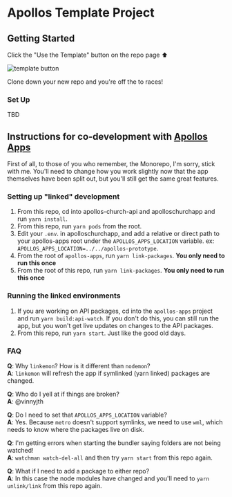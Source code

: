 # Apollos Template Project

## Getting Started

Click the "Use the Template" button on the repo page ⬆

![template button](https://files-2aze9g2bq.vercel.app)

Clone down your new repo and you're off the to races!

### Set Up

TBD

## Instructions for co-development with [Apollos Apps](https://github.com/ApollosProject/apollos-apps)

First of all, to those of you who remember, the Monorepo, I'm sorry, stick with me. You'll need to change how you work slightly now that the app themselves have been split out, but you'll still get the same great features.

### Setting up "linked" development

1. From this repo, cd into apollos-church-api and apolloschurchapp and run `yarn install`.
2. From this repo, run `yarn pods` from the root.
3. Edit your `.env`. in apolloschurchapp, and add a relative or direct path to your apollos-apps root under the `APOLLOS_APPS_LOCATION` variable. ex: `APOLLOS_APPS_LOCATION=../../apollos-prototype`.
4. From the root of `apollos-apps`, run `yarn link-packages`. **You only need to run this once**
5. From the root of this repo, run `yarn link-packages`. **You only need to run this once**

### Running the linked environments

1. If you are working on API packages, cd into the `apollos-apps` project and run `yarn build:api-watch`.
   If you don't do this, you can still run the app, but you won't get live updates on changes to the API packages.
2. From this repo, run `yarn start`. Just like the good old days.

### FAQ

**Q**: Why `linkemon`? How is it different than `nodemon`?<br>
**A**: `linkemon` will refresh the app if symlinked (yarn linked) packages are changed.

**Q**: Who do I yell at if things are broken?<br>
**A**: @vinnyjth

**Q**: Do I need to set that `APOLLOS_APPS_LOCATION` variable?<br>
**A**: Yes. Because `metro` doesn't support symlinks, we need to use `wml`, which needs to know where the packages live on disk.

**Q**: I'm getting errors when starting the bundler saying folders are not being watched!<br>
**A**: `watchman watch-del-all` and then try `yarn start` from this repo again.

**Q**: What if I need to add a package to either repo?<br>
**A**: In this case the node modules have changed and you'll need to `yarn unlink/link` from this repo again.
